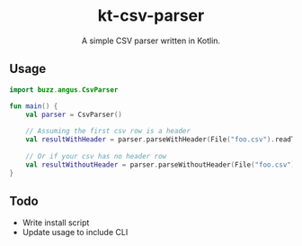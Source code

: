 <div align="center">

# kt-csv-parser

A simple CSV parser written in Kotlin.

</div>

## Usage

```kotlin
import buzz.angus.CsvParser

fun main() {
    val parser = CsvParser()
    
    // Assuming the first csv row is a header
    val resultWithHeader = parser.parseWithHeader(File("foo.csv").readText())
    
    // Or if your csv has no header row
    val resultWithoutHeader = parser.parseWithoutHeader(File("foo.csv").readText())
}
```

## Todo

- Write install script
- Update usage to include CLI
